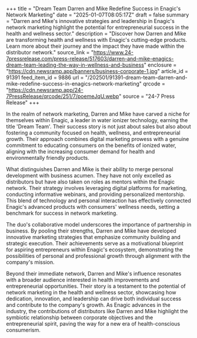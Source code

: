 +++
title = "Dream Team Darren and Mike Redefine Success in Enagic's Network Marketing"
date = "2025-01-07T08:05:17Z"
draft = false
summary = "Darren and Mike's innovative strategies and leadership in Enagic's network marketing highlight the potential for entrepreneurial success in the health and wellness sector."
description = "Discover how Darren and Mike are transforming health and wellness with Enagic's cutting-edge products. Learn more about their journey and the impact they have made within the distributor network."
source_link = "https://www.24-7pressrelease.com/press-release/517603/darren-and-mike-enagics-dream-team-leading-the-way-in-wellness-and-business"
enclosure = "https://cdn.newsramp.app/banners/business-corporate-1.jpg"
article_id = 91391
feed_item_id = 9886
url = "/202501/91391-dream-team-darren-and-mike-redefine-success-in-enagics-network-marketing"
qrcode = "https://cdn.newsramp.app/24-7PressRelease/qrcode/251/7/poemeJqU.webp"
source = "24-7 Press Release"
+++

<p>In the realm of network marketing, Darren and Mike have carved a niche for themselves within Enagic, a leader in water ionizer technology, earning the title 'Dream Team'. Their success story is not just about sales but also about fostering a community focused on health, wellness, and entrepreneurial growth. Their approach combines digital marketing prowess with a genuine commitment to educating consumers on the benefits of ionized water, aligning with the increasing consumer demand for health and environmentally friendly products.</p><p>What distinguishes Darren and Mike is their ability to merge personal development with business acumen. They have not only excelled as distributors but have also taken on roles as mentors within the Enagic network. Their strategy involves leveraging digital platforms for marketing, conducting informative webinars, and providing personalized mentorship. This blend of technology and personal interaction has effectively connected Enagic's advanced products with consumers' wellness needs, setting a benchmark for success in network marketing.</p><p>The duo's collaborative model underscores the importance of partnership in business. By pooling their strengths, Darren and Mike have developed innovative marketing strategies that emphasize community building and strategic execution. Their achievements serve as a motivational blueprint for aspiring entrepreneurs within Enagic's ecosystem, demonstrating the possibilities of personal and professional growth through alignment with the company's mission.</p><p>Beyond their immediate network, Darren and Mike's influence resonates with a broader audience interested in health improvements and entrepreneurial opportunities. Their story is a testament to the potential of network marketing in the health and wellness sector, showcasing how dedication, innovation, and leadership can drive both individual success and contribute to the company's growth. As Enagic advances in the industry, the contributions of distributors like Darren and Mike highlight the symbiotic relationship between corporate objectives and the entrepreneurial spirit, paving the way for a new era of health-conscious consumerism.</p>